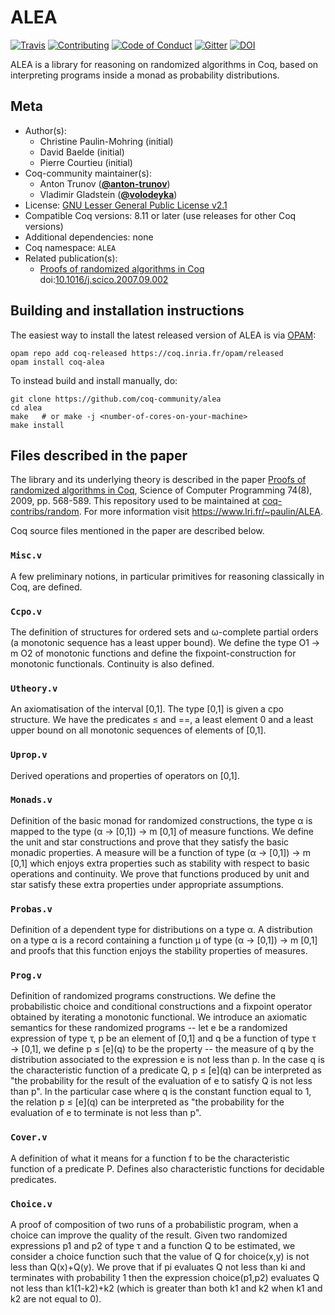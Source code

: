 # ALEA

[![Travis][travis-shield]][travis-link]
[![Contributing][contributing-shield]][contributing-link]
[![Code of Conduct][conduct-shield]][conduct-link]
[![Gitter][gitter-shield]][gitter-link]
[![DOI][doi-shield]][doi-link]

[travis-shield]: https://travis-ci.com/coq-community/alea.svg?branch=master
[travis-link]: https://travis-ci.com/coq-community/alea/builds

[contributing-shield]: https://img.shields.io/badge/contributions-welcome-%23f7931e.svg
[contributing-link]: https://github.com/coq-community/manifesto/blob/master/CONTRIBUTING.md

[conduct-shield]: https://img.shields.io/badge/%E2%9D%A4-code%20of%20conduct-%23f15a24.svg
[conduct-link]: https://github.com/coq-community/manifesto/blob/master/CODE_OF_CONDUCT.md

[gitter-shield]: https://img.shields.io/badge/chat-on%20gitter-%23c1272d.svg
[gitter-link]: https://gitter.im/coq-community/Lobby


[doi-shield]: https://zenodo.org/badge/DOI/10.1016/j.scico.2007.09.002.svg
[doi-link]: https://doi.org/10.1016/j.scico.2007.09.002

ALEA is a library for reasoning on randomized algorithms
in Coq, based on interpreting programs inside a monad
as probability distributions.

## Meta

- Author(s):
  - Christine Paulin-Mohring (initial)
  - David Baelde (initial)
  - Pierre Courtieu (initial)
- Coq-community maintainer(s):
  - Anton Trunov ([**@anton-trunov**](https://github.com/anton-trunov))
  - Vladimir Gladstein ([**@volodeyka**](https://github.com/volodeyka))
- License: [GNU Lesser General Public License v2.1](LICENSE)
- Compatible Coq versions: 8.11 or later (use releases for other Coq versions)
- Additional dependencies: none
- Coq namespace: `ALEA`
- Related publication(s):
  - [Proofs of randomized algorithms in Coq](https://hal.inria.fr/inria-00431771) doi:[10.1016/j.scico.2007.09.002](https://doi.org/10.1016/j.scico.2007.09.002)

## Building and installation instructions

The easiest way to install the latest released version of ALEA
is via [OPAM](https://opam.ocaml.org/doc/Install.html):

```shell
opam repo add coq-released https://coq.inria.fr/opam/released
opam install coq-alea
```

To instead build and install manually, do:

``` shell
git clone https://github.com/coq-community/alea
cd alea
make   # or make -j <number-of-cores-on-your-machine>
make install
```


## Files described in the paper

The library and its underlying theory is described in the paper
[Proofs of randomized algorithms in Coq][random],
Science of Computer Programming 74(8), 2009, pp. 568-589.
This repository used to be maintained at [coq-contribs/random](https://github.com/coq-contribs/random).
For more information visit https://www.lri.fr/~paulin/ALEA.

Coq source files mentioned in the paper are described below.

### `Misc.v`
A few preliminary notions, in particular primitives for reasoning classically in Coq, are defined.

### `Ccpo.v`
The definition of structures for ordered sets and ω-complete partial orders (a monotonic sequence has a least upper bound).
We define the type O1 → m O2 of monotonic functions and define the fixpoint-construction for monotonic functionals. Continuity is also defined.

### `Utheory.v`

An axiomatisation of the interval [0,1]. The type [0,1] is given a cpo structure.
We have the predicates ≤ and ==, a least element 0 and a least upper bound on all monotonic sequences of elements of [0,1].

### `Uprop.v`
Derived operations and properties of operators on [0,1].

### `Monads.v`
Definition of the basic monad for randomized constructions, the type α is mapped to the type (α → [0,1]) → m [0,1] of measure functions. We define the unit and star constructions and prove that they satisfy the basic monadic properties. A measure will be a function of type (α → [0,1]) → m [0,1] which enjoys extra properties such as stability with respect to basic operations and continuity. We prove that functions produced by unit and star satisfy these extra properties under appropriate assumptions.

### `Probas.v`
Definition of a dependent type for distributions on a type α. A distribution on a type α is a record containing a function µ of type (α → [0,1]) → m [0,1] and proofs that this function enjoys the stability properties of measures.

### `Prog.v`
Definition of randomized programs constructions. We define the probabilistic choice and conditional constructions and a fixpoint operator obtained by iterating a monotonic functional. We introduce an axiomatic semantics for these randomized programs  --
 let e be a randomized expression of type τ, p be an element of [0,1] and q be a function of type τ → [0,1], we define p ≤ \[e\](q) to be the property --
 the measure of q by the distribution associated to the expression e is not less than p. In the case q is the characteristic function of a predicate Q, p ≤ \[e\](q) can be interpreted as "the probability for the result of the evaluation of e to satisfy Q is not less than p". In the particular case where q is the constant function equal to 1, the relation p ≤ \[e\](q) can be interpreted as "the probability for the evaluation of e to terminate is not less than p".

### `Cover.v`
A definition of what it means for a function f to be the characteristic function of a predicate P. Defines also characteristic functions for decidable predicates. 

### `Choice.v`
A proof of composition of two runs of a probabilistic program, when a choice can improve the quality of the result. Given two randomized expressions p1 and p2 of type τ and a function Q to be estimated, we consider a choice function such that the value of Q for choice(x,y) is not less than Q(x)+Q(y). We prove that if pi evaluates Q not less than ki and terminates with probability 1 then the expression choice(p1,p2) evaluates Q not less than k1(1-k2)+k2 (which is greater than both k1 and k2 when k1 and k2 are not equal to 0).

[random]: https://hal.inria.fr/inria-00431771

